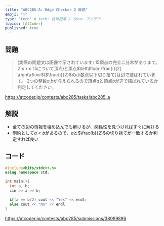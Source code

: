 ```yaml
---
title: "ABC285-A: Edge Checker 2 解説"
emoji: "🔲"
type: "tech" # tech: 技術記事 / idea: アイデア
topics: [AtCoder]
published: true
---
```


## 問題
> (実際の問題文は画像で示されています)
> 15頂点の完全二分木があります。$2 \leq i \leq 15$について頂点$i$と頂点$\left\lfloor \frac{i}{2} \right\rfloor$($\frac{i}{2}$の小数点以下切り捨て)は辺で結ばれています。
> 2つの整数$a$,$b$が与えられるので頂点$a$と頂点$b$が辺で結ばれているか判定してください。

https://atcoder.jp/contests/abc285/tasks/abc285_a

## 解説
- 全ての辺の情報を埋め込んでも解けるが、関係性を見つければすぐに解ける
- 制約として$a<b$があるので，$a$と$\frac{b}{2}$の切り捨てが一致するか判定すれば良い

## コード
```cpp
#include<bits/stdc++.h>
using namespace std;

int main(){
  int a, b;
  cin >> a >> b;

  if(a == b/2) cout << "Yes" << endl;
  else cout << "No" << endl;
}
```
https://atcoder.jp/contests/abc285/submissions/38099896
